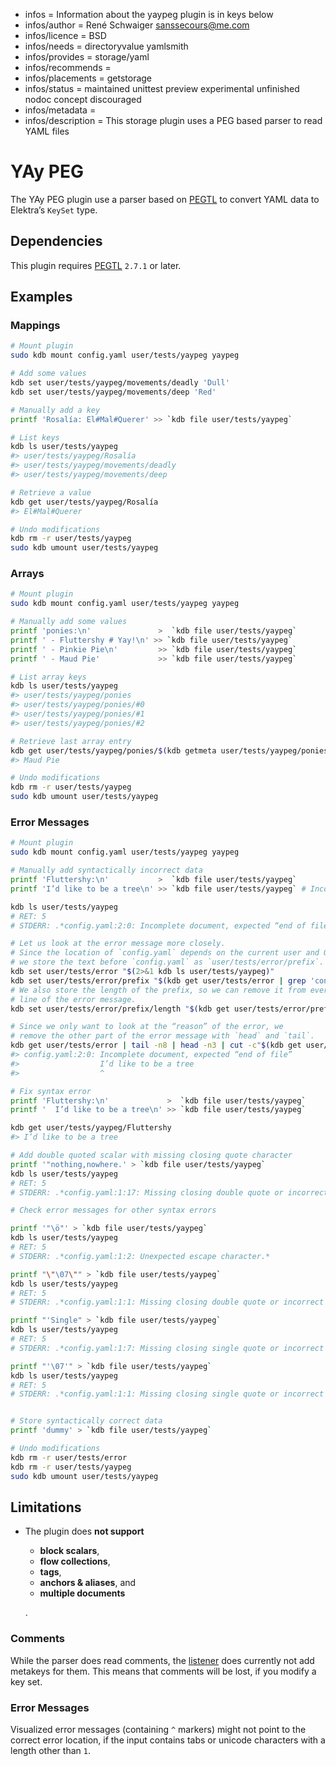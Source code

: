 - infos = Information about the yaypeg plugin is in keys below
- infos/author = René Schwaiger <sanssecours@me.com>
- infos/licence = BSD
- infos/needs = directoryvalue yamlsmith
- infos/provides = storage/yaml
- infos/recommends =
- infos/placements = getstorage
- infos/status = maintained unittest preview experimental unfinished nodoc concept discouraged
- infos/metadata =
- infos/description = This storage plugin uses a PEG based parser to read YAML files

# YAy PEG

The YAy PEG plugin use a parser based on [PEGTL](https://github.com/taocpp/PEGTL) to convert YAML data to Elektra’s `KeySet` type.

## Dependencies

This plugin requires [PEGTL](https://github.com/taocpp/PEGTL/blob/2.7.x/doc/Installing-and-Using.md) `2.7.1` or later.

## Examples

### Mappings

```sh
# Mount plugin
sudo kdb mount config.yaml user/tests/yaypeg yaypeg

# Add some values
kdb set user/tests/yaypeg/movements/deadly 'Dull'
kdb set user/tests/yaypeg/movements/deep 'Red'

# Manually add a key
printf 'Rosalía: El#Mal#Querer' >> `kdb file user/tests/yaypeg`

# List keys
kdb ls user/tests/yaypeg
#> user/tests/yaypeg/Rosalía
#> user/tests/yaypeg/movements/deadly
#> user/tests/yaypeg/movements/deep

# Retrieve a value
kdb get user/tests/yaypeg/Rosalía
#> El#Mal#Querer

# Undo modifications
kdb rm -r user/tests/yaypeg
sudo kdb umount user/tests/yaypeg
```

### Arrays

```sh
# Mount plugin
sudo kdb mount config.yaml user/tests/yaypeg yaypeg

# Manually add some values
printf 'ponies:\n'               >  `kdb file user/tests/yaypeg`
printf ' - Fluttershy # Yay!\n' >> `kdb file user/tests/yaypeg`
printf ' - Pinkie Pie\n'         >> `kdb file user/tests/yaypeg`
printf ' - Maud Pie'             >> `kdb file user/tests/yaypeg`

# List array keys
kdb ls user/tests/yaypeg
#> user/tests/yaypeg/ponies
#> user/tests/yaypeg/ponies/#0
#> user/tests/yaypeg/ponies/#1
#> user/tests/yaypeg/ponies/#2

# Retrieve last array entry
kdb get user/tests/yaypeg/ponies/$(kdb getmeta user/tests/yaypeg/ponies array)
#> Maud Pie

# Undo modifications
kdb rm -r user/tests/yaypeg
sudo kdb umount user/tests/yaypeg
```

### Error Messages

```sh
# Mount plugin
sudo kdb mount config.yaml user/tests/yaypeg yaypeg

# Manually add syntactically incorrect data
printf 'Fluttershy:\n'           >  `kdb file user/tests/yaypeg`
printf 'I’d like to be a tree\n' >> `kdb file user/tests/yaypeg` # Incorrect indentation

kdb ls user/tests/yaypeg
# RET: 5
# STDERR: .*config.yaml:2:0: Incomplete document, expected “end of file”.*

# Let us look at the error message more closely.
# Since the location of `config.yaml` depends on the current user and OS,
# we store the text before `config.yaml` as `user/tests/error/prefix`.
kdb set user/tests/error "$(2>&1 kdb ls user/tests/yaypeg)"
kdb set user/tests/error/prefix "$(kdb get user/tests/error | grep 'config.yaml' | head -1 | sed -E 's/(.*)config.yaml.*/\1/')"
# We also store the length of the prefix, so we can remove it from every
# line of the error message.
kdb set user/tests/error/prefix/length "$(kdb get user/tests/error/prefix | wc -c | sed 's/[ ]*//g')"

# Since we only want to look at the “reason” of the error, we
# remove the other part of the error message with `head` and `tail`.
kdb get user/tests/error | tail -n8 | head -n3 | cut -c"$(kdb get user/tests/error/prefix/length)"-
#> config.yaml:2:0: Incomplete document, expected “end of file”
#>                  I’d like to be a tree
#>                  ^

# Fix syntax error
printf 'Fluttershy:\n'             >  `kdb file user/tests/yaypeg`
printf '  I’d like to be a tree\n' >> `kdb file user/tests/yaypeg`

kdb get user/tests/yaypeg/Fluttershy
#> I’d like to be a tree

# Add double quoted scalar with missing closing quote character
printf '"nothing,nowhere.' > `kdb file user/tests/yaypeg`
kdb ls user/tests/yaypeg
# RET: 5
# STDERR: .*config.yaml:1:17: Missing closing double quote or incorrect value inside flow scalar.*

# Check error messages for other syntax errors

printf '"\ö"' > `kdb file user/tests/yaypeg`
kdb ls user/tests/yaypeg
# RET: 5
# STDERR: .*config.yaml:1:2: Unexpected escape character.*

printf "\"\07\"" > `kdb file user/tests/yaypeg`
kdb ls user/tests/yaypeg
# RET: 5
# STDERR: .*config.yaml:1:1: Missing closing double quote or incorrect value inside flow scalar.*

printf "'Single" > `kdb file user/tests/yaypeg`
kdb ls user/tests/yaypeg
# RET: 5
# STDERR: .*config.yaml:1:7: Missing closing single quote or incorrect value inside flow scalar.*

printf "'\07'" > `kdb file user/tests/yaypeg`
kdb ls user/tests/yaypeg
# RET: 5
# STDERR: .*config.yaml:1:1: Missing closing single quote or incorrect value inside flow scalar.*


# Store syntactically correct data
printf 'dummy' > `kdb file user/tests/yaypeg`

# Undo modifications
kdb rm -r user/tests/error
kdb rm -r user/tests/yaypeg
sudo kdb umount user/tests/yaypeg
```

## Limitations

- The plugin does **not support**

  - **block scalars**,
  - **flow collections**,
  - **tags**,
  - **anchors & aliases**, and
  - **multiple documents**

  .

### Comments

While the parser does read comments, the [listener](listener.cpp) does currently not add metakeys for them. This means that comments will be lost, if you modify a key set.

### Error Messages

Visualized error messages (containing `^` markers) might not point to the correct error location, if the input contains tabs or unicode characters with a length other than `1`.
